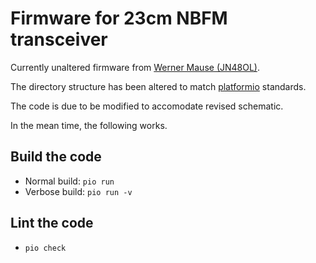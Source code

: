 # Firmware for 23cm NBFM transceiver

Currently unaltered firmware from [Werner Mause (JN48OL)](https://github.com/wemaus/23cm-NBFM-Trx).

The directory structure has been altered to match [platformio](https://piolabs.com/) standards.

The code is due to be modified to accomodate revised schematic.

In the mean time, the following works.

## Build the code

 * Normal build: `pio run`
 * Verbose build: `pio run -v`

## Lint the code

 * `pio check`
